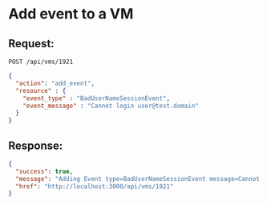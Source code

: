 # Add event to a VM

## Request:

    POST /api/vms/1921

``` json
{
  "action": "add_event",
  "resource" : {
    "event_type" : "BadUserNameSessionEvent",
    "event_message" : "Cannot login user@test.domain"
  }
}
```

## Response:

``` json
{
  "success": true,
  "message": "Adding Event type=BadUserNameSessionEvent message=Cannot login user@test.domain",
  "href": "http://localhost:3000/api/vms/1921"
}
```
